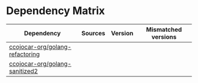 # Dependency Matrix

Dependency | Sources | Version | Mismatched versions
---------- | ------- | ------- | -------------------
[ccojocar-org/golang-refactoring](https://github.com/ccojocar-org/golang-refactoring.git) |  | []() | 
[ccojocar-org/golang-sanitized2](https://github.com/ccojocar-org/golang-sanitized2.git) |  | []() | 
